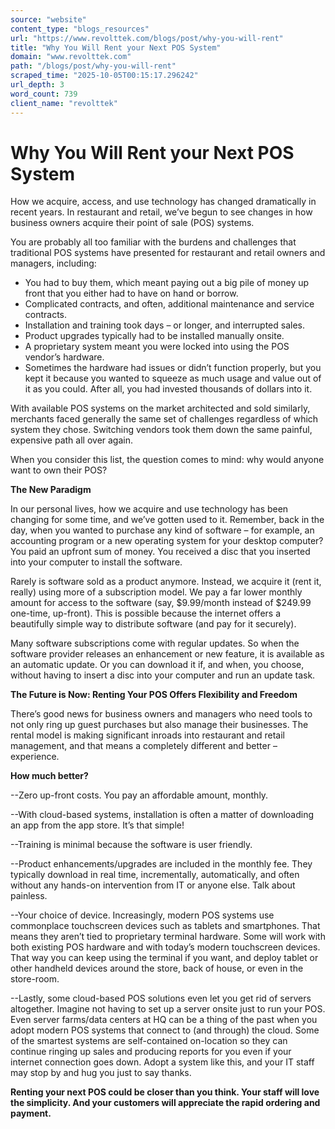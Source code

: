 ```yaml
---
source: "website"
content_type: "blogs_resources"
url: "https://www.revolttek.com/blogs/post/why-you-will-rent"
title: "Why You Will Rent your Next POS System"
domain: "www.revolttek.com"
path: "/blogs/post/why-you-will-rent"
scraped_time: "2025-10-05T00:15:17.296242"
url_depth: 3
word_count: 739
client_name: "revolttek"
---
```


# Why You Will Rent your Next POS System

How we acquire, access, and use technology has changed dramatically in recent years. In restaurant and retail, we’ve begun to see changes in how business owners acquire their point of sale (POS) systems.

You are probably all too familiar with the burdens and challenges that traditional POS systems have presented for restaurant and retail owners and managers, including:

* You had to buy them, which meant paying out a big pile of money up front that you either had to have on hand or borrow.
* Complicated contracts, and often, additional maintenance and service contracts.
* Installation and training took days – or longer, and interrupted sales.
* Product upgrades typically had to be installed manually onsite.
* A proprietary system meant you were locked into using the POS vendor’s hardware.
* Sometimes the hardware had issues or didn’t function properly, but you kept it because you wanted to squeeze as much usage and value out of it as you could. After all, you had invested thousands of dollars into it.

With available POS systems on the market architected and sold similarly, merchants faced generally the same set of challenges regardless of which system they chose. Switching vendors took them down the same painful, expensive path all over again.

When you consider this list, the question comes to mind: why would anyone want to own their POS?

**The New Paradigm**

In our personal lives, how we acquire and use technology has been changing for some time, and we’ve gotten used to it. Remember, back in the day, when you wanted to purchase any kind of software – for example, an accounting program or a new operating system for your desktop computer? You paid an upfront sum of money. You received a disc that you inserted into your computer to install the software.

Rarely is software sold as a product anymore. Instead, we acquire it (rent it, really) using more of a subscription model. We pay a far lower monthly amount for access to the software (say, $9.99/month instead of $249.99 one-time, up-front). This is possible because the internet offers a beautifully simple way to distribute software (and pay for it securely).

Many software subscriptions come with regular updates. So when the software provider releases an enhancement or new feature, it is available as an automatic update. Or you can download it if, and when, you choose, without having to insert a disc into your computer and run an update task.

**The Future is Now: Renting Your POS Offers Flexibility and Freedom**

There’s good news for business owners and managers who need tools to not only ring up guest purchases but also manage their businesses. The rental model is making significant inroads into restaurant and retail management, and that means a completely different and better – experience.

**How much better?**

--Zero up-front costs. You pay an affordable amount, monthly.

--With cloud-based systems, installation is often a matter of downloading an app from the app store. It’s that simple!

--Training is minimal because the software is user friendly.

--Product enhancements/upgrades are included in the monthly fee. They typically download in real time, incrementally, automatically, and often without any hands-on intervention from IT or anyone else. Talk about painless.

--Your choice of device. Increasingly, modern POS systems use commonplace touchscreen devices such as tablets and smartphones. That means they aren’t tied to proprietary terminal hardware. Some will work with both existing POS hardware and with today’s modern touchscreen devices. That way you can keep using the terminal if you want, and deploy tablet or other handheld devices around the store, back of house, or even in the store-room.

--Lastly, some cloud-based POS solutions even let you get rid of servers altogether. Imagine not having to set up a server onsite just to run your POS. Even server farms/data centers at HQ can be a thing of the past when you adopt modern POS systems that connect to (and through) the cloud. Some of the smartest systems are self-contained on-location so they can continue ringing up sales and producing reports for you even if your internet connection goes down. Adopt a system like this, and your IT staff may stop by and hug you just to say thanks.

**Renting your next POS could be closer than you think. Your staff will love the simplicity. And your customers will appreciate the rapid ordering and payment.**